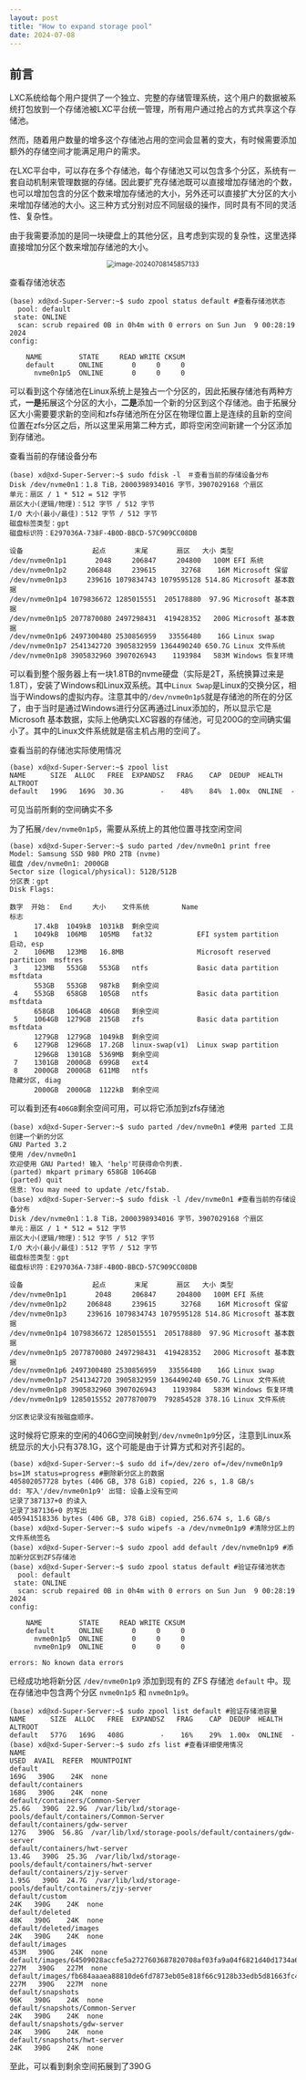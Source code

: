 ```yaml
---
layout: post
title: "How to expand storage pool"
date: 2024-07-08
---
```




## 前言

LXC系统给每个用户提供了一个独立、完整的存储管理系统，这个用户的数据被系统打包放到一个存储池被LXC平台统一管理，所有用户通过抢占的方式共享这个存储池。

然而，随着用户数量的增多这个存储池占用的空间会显著的变大，有时候需要添加额外的存储空间才能满足用户的需求。

在LXC平台中，可以存在多个存储池，每个存储池又可以包含多个分区，系统有一套自动机制来管理数据的存储。因此要扩充存储池既可以直接增加存储池的个数，也可以增加包含的分区个数来增加存储池的大小，另外还可以直接扩大分区的大小来增加存储池的大小。这三种方式分别对应不同层级的操作，同时具有不同的灵活性、复杂性。

由于我需要添加的是同一块硬盘上的其他分区，且考虑到实现的复杂性，这里选择直接增加分区个数来增加存储池的大小。

<p align="center">
<img src="https://dwgan.top/PicGo/img/image-20240708145857133.png" alt="image-20240708145857133" style="zoom:80%;" />

查看存储池状态

```shell
(base) xd@xd-Super-Server:~$ sudo zpool status default #查看存储池状态
  pool: default
 state: ONLINE
  scan: scrub repaired 0B in 0h4m with 0 errors on Sun Jun  9 00:28:19 2024
config:

	NAME         STATE     READ WRITE CKSUM
	default      ONLINE       0     0     0
	  nvme0n1p5  ONLINE       0     0     0
```

可以看到这个存储池在Linux系统上是独占一个分区的，因此拓展存储池有两种方式，**一是**拓展这个分区的大小，**二是**添加一个新的分区到这个存储池。由于拓展分区大小需要要求新的空间和zfs存储池所在分区在物理位置上是连续的且新的空间位置在zfs分区之后，所以这里采用第二种方式，即将空闲空间新建一个分区添加到存储池。

查看当前的存储设备分布

```shell
(base) xd@xd-Super-Server:~$ sudo fdisk -l　＃查看当前的存储设备分布
Disk /dev/nvme0n1：1.8 TiB，2000398934016 字节，3907029168 个扇区
单元：扇区 / 1 * 512 = 512 字节
扇区大小(逻辑/物理)：512 字节 / 512 字节
I/O 大小(最小/最佳)：512 字节 / 512 字节
磁盘标签类型：gpt
磁盘标识符：E297036A-738F-4B0D-BBCD-57C909CC08DB

设备                 起点       末尾       扇区   大小 类型
/dev/nvme0n1p1       2048     206847     204800   100M EFI 系统
/dev/nvme0n1p2     206848     239615      32768    16M Microsoft 保留
/dev/nvme0n1p3     239616 1079834743 1079595128 514.8G Microsoft 基本数据
/dev/nvme0n1p4 1079836672 1285015551  205178880  97.9G Microsoft 基本数据
/dev/nvme0n1p5 2077870080 2497298431  419428352   200G Microsoft 基本数据
/dev/nvme0n1p6 2497300480 2530856959   33556480    16G Linux swap
/dev/nvme0n1p7 2541342720 3905832959 1364490240 650.7G Linux 文件系统
/dev/nvme0n1p8 3905832960 3907026943    1193984   583M Windows 恢复环境
```

可以看到整个服务器上有一块1.8TB的nvme硬盘（实际是2T，系统换算过来是1.8T），安装了Windows和Linux双系统。其中`Linux Swap`是Linux的交换分区，相当于Windows的虚拟内存。注意其中的`/dev/nvme0n1p5`就是存储池的所在的分区了，由于当时是通过Windows进行分区再通过Linux添加的，所以显示它是Microsoft 基本数据，实际上他确实LXC容器的存储池，可见200G的空间确实偏小了。其中的Linux文件系统就是宿主机占用的空间了。

查看当前的存储池实际使用情况

```shell
(base) xd@xd-Super-Server:~$ zpool list
NAME      SIZE  ALLOC   FREE  EXPANDSZ   FRAG    CAP  DEDUP  HEALTH  ALTROOT
default   199G   169G  30.3G         -    48%    84%  1.00x  ONLINE  -
```

可见当前所剩的空间确实不多

为了拓展`/dev/nvme0n1p5`，需要从系统上的其他位置寻找空闲空间

```shell
(base) xd@xd-Super-Server:~$ sudo parted /dev/nvme0n1 print free
Model: Samsung SSD 980 PRO 2TB (nvme)
磁盘 /dev/nvme0n1: 2000GB
Sector size (logical/physical): 512B/512B
分区表：gpt
Disk Flags: 

数字  开始：  End     大小    文件系统        Name                          标志
      17.4kB  1049kB  1031kB  剩余空间
 1    1049kB  106MB   105MB   fat32           EFI system partition          启动, esp
 2    106MB   123MB   16.8MB                  Microsoft reserved partition  msftres
 3    123MB   553GB   553GB   ntfs            Basic data partition          msftdata
      553GB   553GB   987kB   剩余空间
 4    553GB   658GB   105GB   ntfs            Basic data partition          msftdata
      658GB   1064GB  406GB   剩余空间
 5    1064GB  1279GB  215GB   zfs             Basic data partition          msftdata
      1279GB  1279GB  1049kB  剩余空间
 6    1279GB  1296GB  17.2GB  linux-swap(v1)  Linux swap partition
      1296GB  1301GB  5369MB  剩余空间
 7    1301GB  2000GB  699GB   ext4
 8    2000GB  2000GB  611MB   ntfs                                          隐藏分区, diag
      2000GB  2000GB  1122kB  剩余空间
```

可以看到还有`406GB`剩余空间可用，可以将它添加到zfs存储池

```shell
(base) xd@xd-Super-Server:~$ sudo parted /dev/nvme0n1 #使用 parted 工具创建一个新的分区
GNU Parted 3.2
使用 /dev/nvme0n1
欢迎使用 GNU Parted! 输入 'help'可获得命令列表.
(parted) mkpart primary 658GB 1064GB                                      
(parted) quit                                                             
信息: You may need to update /etc/fstab.
(base) xd@xd-Super-Server:~$ sudo fdisk -l /dev/nvme0n1 #查看当前的存储设备分布
Disk /dev/nvme0n1：1.8 TiB，2000398934016 字节，3907029168 个扇区
单元：扇区 / 1 * 512 = 512 字节
扇区大小(逻辑/物理)：512 字节 / 512 字节
I/O 大小(最小/最佳)：512 字节 / 512 字节
磁盘标签类型：gpt
磁盘标识符：E297036A-738F-4B0D-BBCD-57C909CC08DB

设备                 起点       末尾       扇区   大小 类型
/dev/nvme0n1p1       2048     206847     204800   100M EFI 系统
/dev/nvme0n1p2     206848     239615      32768    16M Microsoft 保留
/dev/nvme0n1p3     239616 1079834743 1079595128 514.8G Microsoft 基本数据
/dev/nvme0n1p4 1079836672 1285015551  205178880  97.9G Microsoft 基本数据
/dev/nvme0n1p5 2077870080 2497298431  419428352   200G Microsoft 基本数据
/dev/nvme0n1p6 2497300480 2530856959   33556480    16G Linux swap
/dev/nvme0n1p7 2541342720 3905832959 1364490240 650.7G Linux 文件系统
/dev/nvme0n1p8 3905832960 3907026943    1193984   583M Windows 恢复环境
/dev/nvme0n1p9 1285015552 2077870079  792854528 378.1G Linux 文件系统

分区表记录没有按磁盘顺序。
```

这时候将它原来的空闲的406G空间映射到`/dev/nvme0n1p9`分区，注意到Linux系统显示的大小只有378.1G，这个可能是由于计算方式和对齐引起的。

```shell
(base) xd@xd-Super-Server:~$ sudo dd if=/dev/zero of=/dev/nvme0n1p9 bs=1M status=progress #删除新分区上的数据
405802057728 bytes (406 GB, 378 GiB) copied, 226 s, 1.8 GB/s
dd: 写入'/dev/nvme0n1p9' 出错: 设备上没有空间
记录了387137+0 的读入
记录了387136+0 的写出
405941518336 bytes (406 GB, 378 GiB) copied, 256.674 s, 1.6 GB/s
(base) xd@xd-Super-Server:~$ sudo wipefs -a /dev/nvme0n1p9 #清除分区上的文件系统签名
(base) xd@xd-Super-Server:~$ sudo zpool add default /dev/nvme0n1p9 #添加新分区到ZFS存储池
(base) xd@xd-Super-Server:~$ sudo zpool status default #验证存储池状态
  pool: default
 state: ONLINE
  scan: scrub repaired 0B in 0h4m with 0 errors on Sun Jun  9 00:28:19 2024
config:

	NAME         STATE     READ WRITE CKSUM
	default      ONLINE       0     0     0
	  nvme0n1p5  ONLINE       0     0     0
	  nvme0n1p9  ONLINE       0     0     0

errors: No known data errors
```

已经成功地将新分区 `/dev/nvme0n1p9` 添加到现有的 ZFS 存储池 `default` 中。现在存储池中包含两个分区 `nvme0n1p5` 和 `nvme0n1p9`。

```shell
(base) xd@xd-Super-Server:~$ sudo zpool list default #验证存储池容量
NAME      SIZE  ALLOC   FREE  EXPANDSZ   FRAG    CAP  DEDUP  HEALTH  ALTROOT
default   577G   169G   408G         -    16%    29%  1.00x  ONLINE  -
(base) xd@xd-Super-Server:~$ sudo zfs list #查看详细使用情况
NAME                                                                              USED  AVAIL  REFER  MOUNTPOINT
default                                                                           169G   390G    24K  none
default/containers                                                                168G   390G    24K  none
default/containers/Common-Server                                                 25.6G   390G  22.9G  /var/lib/lxd/storage-pools/default/containers/Common-Server
default/containers/gdw-server                                                     127G   390G  56.8G  /var/lib/lxd/storage-pools/default/containers/gdw-server
default/containers/hwt-server                                                    13.4G   390G  25.3G  /var/lib/lxd/storage-pools/default/containers/hwt-server
default/containers/zjy-server                                                    1.95G   390G  24.7G  /var/lib/lxd/storage-pools/default/containers/zjy-server
default/custom                                                                     24K   390G    24K  none
default/deleted                                                                    48K   390G    24K  none
default/deleted/images                                                             24K   390G    24K  none
default/images                                                                    453M   390G    24K  none
default/images/64509028accfe5a2727603687820708af03fa9a04f6821d40d1734a620cd587d   227M   390G   227M  none
default/images/fb684aaaea88810de6fd7873eb05e818f66c9128b33edb5d81663fc4626e9197   227M   390G   227M  none
default/snapshots                                                                  96K   390G    24K  none
default/snapshots/Common-Server                                                    24K   390G    24K  none
default/snapshots/gdw-server                                                       24K   390G    24K  none
default/snapshots/hwt-server                                                       24K   390G    24K  none
```

至此，可以看到剩余空间拓展到了390Ｇ













